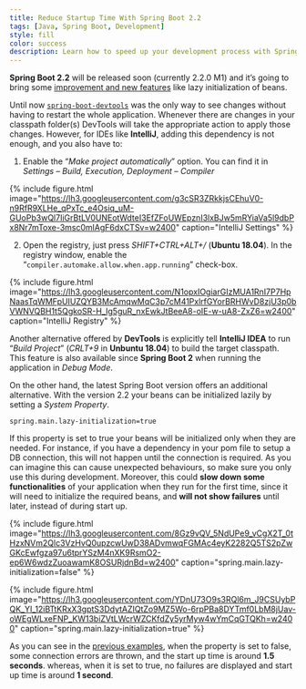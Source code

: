 ```yaml
---
title: Reduce Startup Time With Spring Boot 2.2
tags: [Java, Spring Boot, Development]
style: fill
color: success
description: Learn how to speed up your development process with Spring Boot 2.2.
---
```


**Spring Boot 2.2** will be released soon (currently 2.2.0 M1) and it’s going to bring some [improvement and new features](https://github.com/spring-projects/spring-boot/wiki/Spring-Boot-2.2.0-M1-Release-Notes) like lazy initialization of beans.

Until now [`spring-boot-devtools`](https://docs.spring.io/spring-boot/docs/current/reference/html/using-boot-devtools.html) was the only way to see changes without having to restart the whole application. Whenever there are changes in your classpath folder(s) DevTools will take the appropriate action to apply those changes.  However, for IDEs like **IntelliJ**, adding this dependency is not enough, and you also have to:

1. Enable the “*Make project automatically*” option. You can find it in *Settings – Build, Execution, Deployment – Compiler*

{% include figure.html image="https://lh3.googleusercontent.com/g3cSR3ZRkkjsCEhuV0-n9RfR9XLHe_qPxTc_e4Osiq_uM-GUoPb3wQl7IiGrBtLV0UNEotWdteI3EfZFoUWEpznI3lxBJw5mRYiaVa5l9dbPx8Nr7mToxe-3msc0mlAgF6dxCTSv=w2400" caption="IntelliJ Settings" %}

2. Open the registry, just press *SHIFT+CTRL+ALT+/* (**Ubuntu 18.04**). In the registry window, enable the “`compiler.automake.allow.when.app.running`” check-box.


{% include figure.html image="https://lh3.googleusercontent.com/N1opxIOgiarGIzMUA1RnI7P7HpNaasTqWMFpUIUZQYB3McAmqwMqC3p7cM41PxlrfGYorBRHWvD8zjU3p0bVWNVQBH1t5QgkoSR-H_Ig5guR_nxEwkJtBeeA8-oIE-w-uA8-ZxZ6=w2400" caption="IntelliJ Registry" %}

Another alternative offered by **DevTools** is explicitly tell **IntelliJ IDEA** to run “*Build Project*” (*CRLT+9* in **Unbuntu 18.04**) to build the target classpath. This feature is also available since **Spring Boot 2** when running the application in *Debug Mode*.

On the other hand, the latest Spring Boot version offers an additional alternative. With the version 2.2 your beans can be initialized lazily by setting a *System Property*.

```properties
spring.main.lazy-initialization=true
```

If this property is set to true your beans will be initialized only when they are needed. For instance, if you have a dependency in your pom file to setup a DB connection, this will not happen until the connection is required. As you can imagine this can cause unexpected behaviours, so make sure you only use this during development. Moreover, this could **slow down some functionalities** of your application when they run for the first time, since it will need to initialize the required beans, and **will not show failures** until later, instead of during start up.

{% include figure.html image="https://lh3.googleusercontent.com/8Gz9vQV_5NdUPe9_vCgX2T_0tHzxNVm2Qlc3VzHvQ0upzcwUwD38ADvmwqFGMAc4eyK2282Q5TS2pZwGKcEwfgza97u6tprYSzM4nXK9RsmO2-ep6W6wdzZuoawamK8OSURjdnBd=w2400" caption="spring.main.lazy-initialization=false" %}

{% include figure.html image="https://lh3.googleusercontent.com/YDnU73O9s3RQl6m_J9CSUybPQK_YI_12iBTtKRxX3gptS3DdytAZIQtZo9MZ5Wo-6rpPBa8DYTmf0LbM8jUav-oWEgWLxeFNP_KW13biZVtLWcrWZCKfdZy5yrMyw4wYmCqGTQKh=w2400" caption="spring.main.lazy-initialization=true" %}

As you can see in the [previous examples](https://github.com/smartinrub/spring-boot-lazy-initialization), when the property is set to false, some connection errors are thrown, and the start up time is around **1.5 seconds**. whereas, when it is set to true, no failures are displayed and start up time is around **1 second**.
